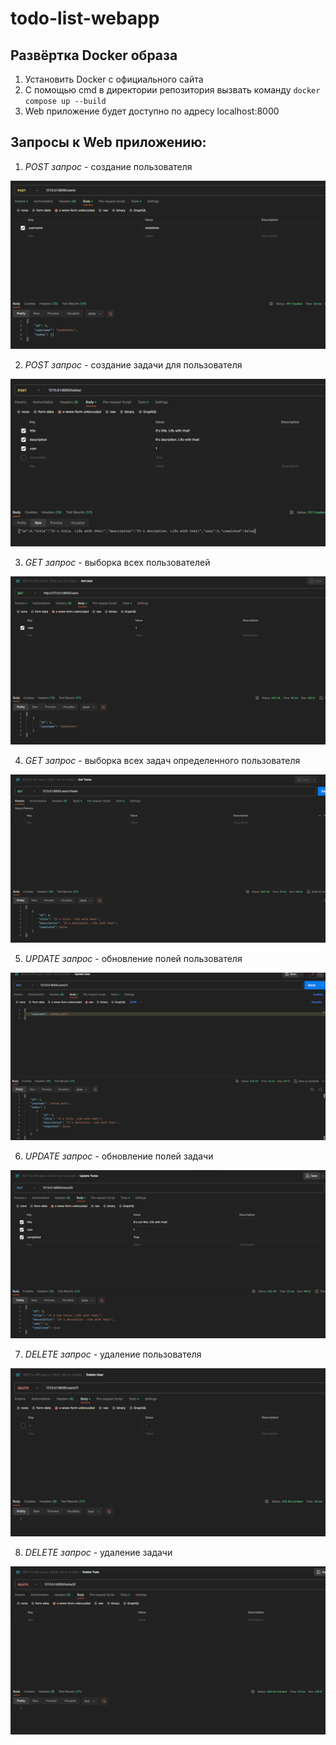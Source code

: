 # todo-list-webapp

## Развёртка Docker образа

1. Установить Docker с официального сайта
2. С помощью cmd в директории репозитория вызвать команду ```docker compose up --build```
3. Web приложение будет доступно по адресу localhost:8000

## Запросы к Web приложению:

1. *POST запрос* - создание пользователя

![image](/docs/images/post_user.png)

2. *POST запрос* - создание задачи для пользователя

![image](/docs/images/post_task.png)

3. *GET запрос* - выборка всех пользователей

![image](/docs/images/get_users.png)

4. *GET запрос* - выборка всех задач определенного пользователя

![image](/docs/images/get_tasks.png)

5. *UPDATE запрос* - обновление полей пользователя

![image](/docs/images/put_user.png)

6. *UPDATE запрос* - обновление полей задачи

![image](/docs/images/put_task.png)

7. *DELETE запрос* - удаление пользователя

![image](/docs/images/delete_user.png)

8. *DELETE запрос* - удаление задачи

![image](/docs/images/delete_task.png)
